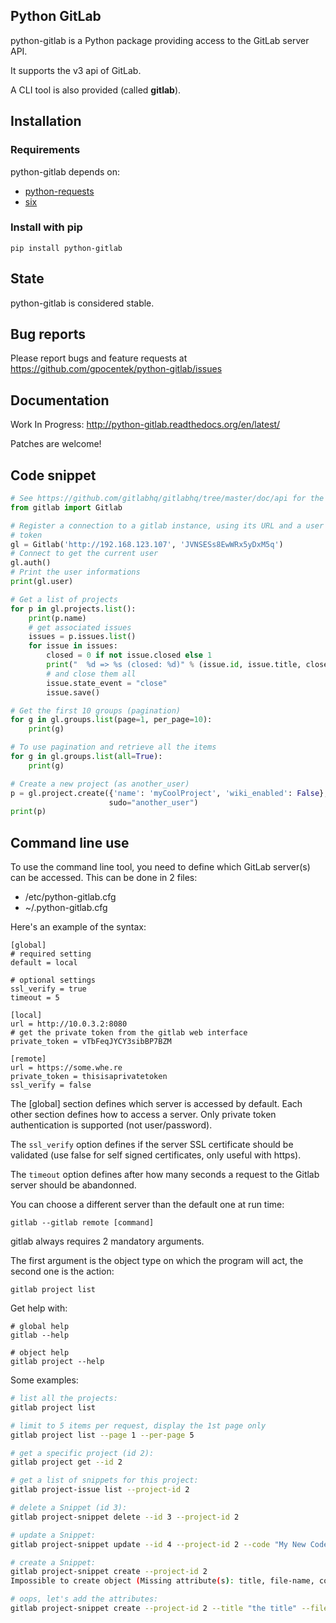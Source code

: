 ## Python GitLab

python-gitlab is a Python package providing access to the GitLab server API.

It supports the v3 api of GitLab.

A CLI tool is also provided (called **gitlab**).

## Installation

### Requirements

python-gitlab depends on:

* [python-requests](http://docs.python-requests.org/en/latest/)
* [six](https://pythonhosted.org/six/)

### Install with pip

`````
pip install python-gitlab
`````

## State

python-gitlab is considered stable.

## Bug reports

Please report bugs and feature requests at
https://github.com/gpocentek/python-gitlab/issues

## Documentation

Work In Progress: http://python-gitlab.readthedocs.org/en/latest/

Patches are welcome!

## Code snippet

`````python
# See https://github.com/gitlabhq/gitlabhq/tree/master/doc/api for the source.
from gitlab import Gitlab

# Register a connection to a gitlab instance, using its URL and a user private
# token
gl = Gitlab('http://192.168.123.107', 'JVNSESs8EwWRx5yDxM5q')
# Connect to get the current user
gl.auth()
# Print the user informations
print(gl.user)

# Get a list of projects
for p in gl.projects.list():
    print(p.name)
    # get associated issues
    issues = p.issues.list()
    for issue in issues:
        closed = 0 if not issue.closed else 1
        print("  %d => %s (closed: %d)" % (issue.id, issue.title, closed))
        # and close them all
        issue.state_event = "close"
        issue.save()

# Get the first 10 groups (pagination)
for g in gl.groups.list(page=1, per_page=10):
    print(g)

# To use pagination and retrieve all the items
for g in gl.groups.list(all=True):
    print(g)

# Create a new project (as another_user)
p = gl.project.create({'name': 'myCoolProject', 'wiki_enabled': False},
                      sudo="another_user")
print(p)
`````

## Command line use

To use the command line tool, you need to define which GitLab server(s) can be
accessed. This can be done in 2 files:

* /etc/python-gitlab.cfg
* ~/.python-gitlab.cfg

Here's an example of the syntax:

`````
[global]
# required setting
default = local

# optional settings
ssl_verify = true
timeout = 5

[local]
url = http://10.0.3.2:8080
# get the private token from the gitlab web interface
private_token = vTbFeqJYCY3sibBP7BZM

[remote]
url = https://some.whe.re
private_token = thisisaprivatetoken
ssl_verify = false
`````

The [global] section defines which server is accessed by default.
Each other section defines how to access a server. Only private token
authentication is supported (not user/password).

The `ssl_verify` option defines if the server SSL certificate should be
validated (use false for self signed certificates, only useful with https).

The `timeout` option defines after how many seconds a request to the Gitlab
server should be abandonned.

You can choose a different server than the default one at run time:

`````
gitlab --gitlab remote [command]
`````

gitlab always requires 2 mandatory arguments.

The first argument is the object type on which the program will act, the second
one is the action:

`````
gitlab project list
`````

Get help with:

`````
# global help
gitlab --help

# object help
gitlab project --help
`````

Some examples:

`````bash
# list all the projects:
gitlab project list

# limit to 5 items per request, display the 1st page only
gitlab project list --page 1 --per-page 5

# get a specific project (id 2):
gitlab project get --id 2

# get a list of snippets for this project:
gitlab project-issue list --project-id 2

# delete a Snippet (id 3):
gitlab project-snippet delete --id 3 --project-id 2

# update a Snippet:
gitlab project-snippet update --id 4 --project-id 2 --code "My New Code"

# create a Snippet:
gitlab project-snippet create --project-id 2
Impossible to create object (Missing attribute(s): title, file-name, code)

# oops, let's add the attributes:
gitlab project-snippet create --project-id 2 --title "the title" --file-name "the name" --code "the code"
`````
